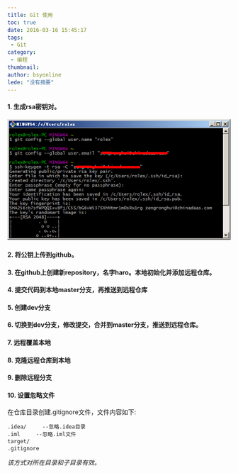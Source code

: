 ```yaml
---
title: Git 使用
toc: true
date: 2016-03-16 15:45:17
tags:
 - Git
category: 
 - 编程
thumbnail: 
author: bsyonline
lede: "没有摘要"
---
```



#### 1. 生成rsa密钥对。

![1](https://raw.githubusercontent.com/bsyonline/pic/master/20181014/1.png)

#### 2. 将公钥上传到github。

#### 3. 在github上创建新repository，名字haro。本地初始化并添加远程仓库。


#### 4. 提交代码到本地master分支，再推送到远程仓库


#### 5. 创建dev分支


#### 6. 切换到dev分支，修改提交，合并到master分支，推送到远程仓库。


#### 7. 远程覆盖本地


#### 8. 克隆远程仓库到本地


#### 9. 删除远程分支


#### 10. 设置忽略文件
在仓库目录创建.gitignore文件，文件内容如下:

	.idea/     --忽略.idea目录
	.iml     --忽略.iml文件  
	target/  
	.gitignore

*该方式对所在目录和子目录有效。*
